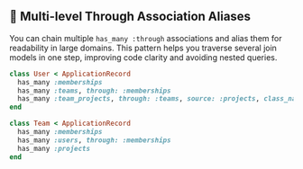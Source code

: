 ## 🔗 Multi-level Through Association Aliases

You can chain multiple `has_many :through` associations and alias them for readability in large domains. This pattern helps you traverse several join models in one step, improving code clarity and avoiding nested queries.

```ruby
class User < ApplicationRecord
  has_many :memberships
  has_many :teams, through: :memberships
  has_many :team_projects, through: :teams, source: :projects, class_name: 'Project'
end

class Team < ApplicationRecord
  has_many :memberships
  has_many :users, through: :memberships
  has_many :projects
end
```
